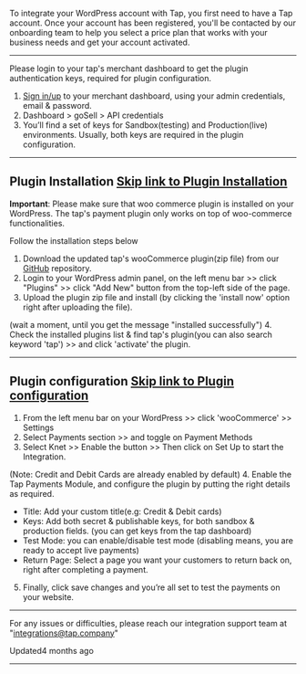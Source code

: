 To integrate your WordPress account with Tap, you first need to have a Tap account. Once your account has been registered, you'll be contacted by our onboarding team to help you select a price plan that works with your business needs and get your account activated.

* * *

Please login to your tap's merchant dashboard to get the plugin authentication keys, required for plugin configuration.

1. [Sign in/up](https://www.tap.company/ae/en) to your merchant dashboard, using your admin credentials, email & password.
2. Dashboard > goSell > API credentials
3. You’ll find a set of keys for Sandbox(testing) and Production(live) environments. Usually, both keys are required in the plugin configuration.

* * *

## Plugin Installation   [Skip link to Plugin Installation](https://developers.tap.company/docs/woocommerce\#plugin-installation)

**Important**: Please make sure that woo commerce plugin is installed on your WordPress. The tap's payment plugin only works on top of woo-commerce functionalities.

Follow the installation steps below

1. Download the updated tap's wooCommerce plugin(zip file) from our [GitHub](https://github.com/Tap-Payments/Tap-WooCommerce-V1) repository.
2. Login to your WordPress admin panel, on the left menu bar >> click "Plugins" >> click "Add New" button from the top-left side of the page.
3. Upload the plugin zip file and install (by clicking the 'install now' option right after uploading the file).


(wait a moment, until you get the message "installed successfully")
4. Check the installed plugins list & find tap's plugin(you can also search keyword 'tap') >> and click 'activate' the plugin.

* * *

## Plugin configuration   [Skip link to Plugin configuration](https://developers.tap.company/docs/woocommerce\#plugin-configuration)

1. From the left menu bar on your WordPress >> click 'wooCommerce' >> Settings
2. Select Payments section >> and toggle on Payment Methods
3. Select Knet >> Enable the button >> Then click on Set Up to start the Integration.


(Note: Credit and Debit Cards are already enabled by default)
4. Enable the Tap Payments Module, and configure the plugin by putting the right details as required.
   - Title: Add your custom title(e.g: Credit & Debit cards)
   - Keys: Add both secret & publishable keys, for both sandbox & production fields. (you can get keys from the tap dashboard)
   - Test Mode: you can enable/disable test mode (disabling means, you are ready to accept live payments)
   - Return Page: Select a page you want your customers to return back on, right after completing a payment.
5. Finally, click save changes and you’re all set to test the payments on your website.

* * *

For any issues or difficulties, please reach our integration support team at "integrations@tap.company"

Updated4 months ago

* * *
